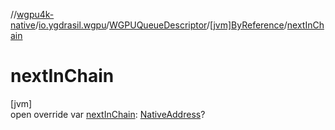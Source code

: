 //[wgpu4k-native](../../../../index.md)/[io.ygdrasil.wgpu](../../index.md)/[WGPUQueueDescriptor](../index.md)/[[jvm]ByReference](index.md)/[nextInChain](next-in-chain.md)

# nextInChain

[jvm]\
open override var [nextInChain](next-in-chain.md): [NativeAddress](../../../ffi/-native-address/index.md)?
